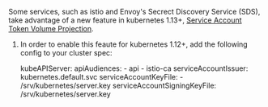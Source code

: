 Some services, such as istio and Envoy's Secrect Discovery Service (SDS), take advantage of a new feature in kubernetes 1.13+, [Service Account Token Volume Projection](https://kubernetes.io/docs/tasks/configure-pod-container/configure-service-account/#service-account-token-volume-projection).


1. In order to enable this feaute for kubernetes 1.12+, add the following config to your cluster spec:

    kubeAPIServer:
        apiAudiences:
        - api
        - istio-ca
        serviceAccountIssuer: kubernetes.default.svc
        serviceAccountKeyFile:
        - /srv/kubernetes/server.key
        serviceAccountSigningKeyFile: /srv/kubernetes/server.key

